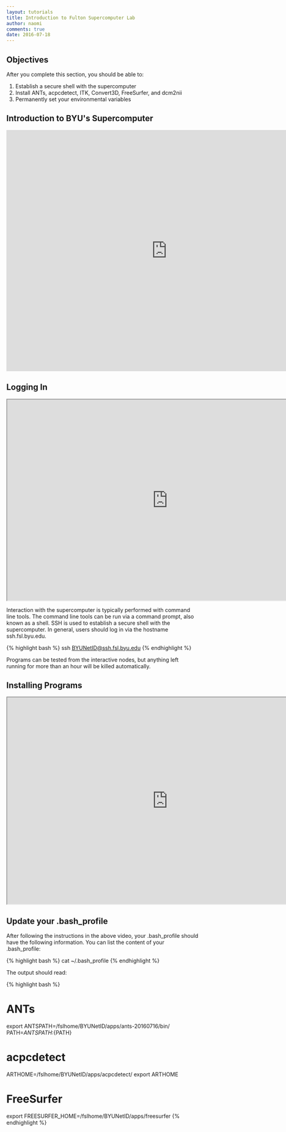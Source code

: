 ```yaml
---
layout: tutorials
title: Introduction to Fulton Supercomputer Lab
author: naomi
comments: true
date: 2016-07-18
---
```


## Objectives

After you complete this section, you should be able to:

1. Establish a secure shell with the supercomputer
2. Install ANTs, acpcdetect, ITK, Convert3D, FreeSurfer, and dcm2nii
3. Permanently set your environmental variables

## Introduction to BYU's Supercomputer

<iframe width="840" height="630	" src="https://www.youtube.com/embed/i1r9BxHBG0I" frameborder="0" allowfullscreen></iframe>

## Logging In

<iframe src="https://drive.google.com/file/d/0B7gwoaKa2xaTZXFBVmtlNnU3RjA/preview" width="840" height="525"></iframe>

Interaction with the supercomputer is typically performed with command line tools. The command line tools can be run via a command prompt, also known as a shell. SSH is used to establish a secure shell with the supercomputer. In general, users should log in via the hostname ssh.fsl.byu.edu.

{% highlight bash %}
ssh BYUNetID@ssh.fsl.byu.edu
{% endhighlight %}

Programs can be tested from the interactive nodes, but anything left running for more than an hour will be killed automatically.

## Installing Programs

<iframe src="https://drive.google.com/file/d/0B7gwoaKa2xaTYXVNTGd5Z0ZPMEU/preview" width="840" height="540"></iframe>

## Update your .bash_profile

After following the instructions in the above video, your .bash_profile should have the following information. You can list the content of your .bash_profile:

{% highlight bash %}
cat ~/.bash_profile
{% endhighlight %}

The output should read:

{% highlight bash %}
# ANTs
export ANTSPATH=/fslhome/BYUNetID/apps/ants-20160716/bin/
PATH=${ANTSPATH}:${PATH}

# acpcdetect
ARTHOME=/fslhome/BYUNetID/apps/acpcdetect/
export ARTHOME

# FreeSurfer
export FREESURFER_HOME=/fslhome/BYUNetID/apps/freesurfer
{% endhighlight %}
